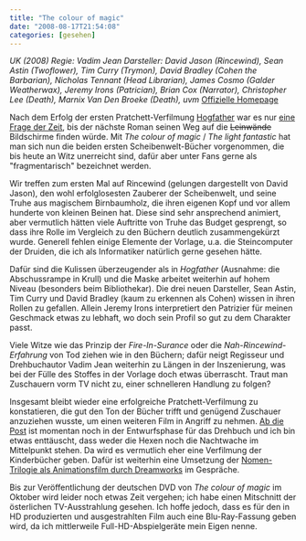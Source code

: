 ```yaml
---
title: "The colour of magic"
date: "2008-08-17T21:54:08"
categories: [gesehen]
---
```


*UK (2008)
Regie: Vadim Jean
Darsteller: David Jason (Rincewind), Sean Astin (Twoflower), Tim Curry (Trymon), David Bradley (Cohen the Barbarian), Nicholas Tennant (Head Librarian), James Cosmo (Galder Weatherwax), Jeremy Irons (Patrician), Brian Cox (Narrator), Christopher Lee (Death), Marnix Van Den Broeke (Death), uvm*
[Offizielle Homepage](http://www.sky.com/magic)

Nach dem Erfolg der ersten Pratchett-Verfilmung [Hogfather](/2007/07/13/terry-pratchetts-hogfather/) war es nur [eine Frage der Zeit](/2007/08/28/terry-pratchett-news/), bis der nächste Roman seinen Weg auf die ~~Leinwände~~ Bildschirme finden würde. Mit *The colour of magic* / *The light fantastic* hat man sich nun die beiden ersten Scheibenwelt-Bücher vorgenommen, die bis heute an Witz unerreicht sind, dafür aber unter Fans gerne als "fragmentarisch" bezeichnet werden.

Wir treffen zum ersten Mal auf Rincewind (gelungen dargestellt von David Jason), den wohl erfolglosesten Zauberer der Scheibenwelt, und seine Truhe aus magischem Birnbaumholz, die ihren eigenen Kopf und vor allem hunderte von kleinen Beinen hat. Diese sind sehr ansprechend animiert, aber vermutlich hätten viele Auftritte von Truhe das Budget gesprengt, so dass ihre Rolle im Vergleich zu den Büchern deutlich zusammengekürzt wurde. Generell fehlen einige Elemente der Vorlage, u.a. die Steincomputer der Druiden, die ich als Informatiker natürlich gerne gesehen hätte.

Dafür sind die Kulissen überzeugender als in *Hogfather* (Ausnahme: die Abschussrampe in Krull) und die Maske arbeitet weiterhin auf hohem Niveau (besonders beim Bibliothekar). Die drei neuen Darsteller, Sean Astin, Tim Curry und David Bradley (kaum zu erkennen als Cohen) wissen in ihren Rollen zu gefallen. Allein Jeremy Irons interpretiert den Patrizier für meinen Geschmack etwas zu lebhaft, wo doch sein Profil so gut zu dem Charakter passt.

Viele Witze wie das Prinzip der *Fire-In-Surance* oder die *Nah-Rincewind-Erfahrung* von Tod ziehen wie in den Büchern; dafür neigt Regisseur und Drehbuchautor Vadim Jean weiterhin zu Längen in der Inszenierung, was bei der Fülle des Stoffes in der Vorlage doch etwas überrascht. Traut man Zuschauern vorm TV nicht zu, einer schnelleren Handlung zu folgen?

Insgesamt bleibt wieder eine erfolgreiche Pratchett-Verfilmung zu konstatieren, die gut den Ton der Bücher trifft und genügend Zuschauer anzuziehen wusste, um einen weiteren Film in Angriff zu nehmen. [Ab die Post](/2005/09/04/ab-die-post/) ist momentan noch in der Entwurfsphase für das Drehbuch und ich bin etwas enttäuscht, dass weder die Hexen noch die Nachtwache im Mittelpunkt stehen. Da wird es vermutlich eher eine Verfilmung der Kinderbücher geben. Dafür ist weiterhin eine Umsetzung der [Nomen-Trilogie als Animationsfilm durch Dreamworks](http://www.ankh-morpork.de/index.php?seite=10&news=279) im Gespräche.

Bis zur Veröffentlichung der deutschen DVD von *The colour of magic* im Oktober wird leider noch etwas Zeit vergehen; ich habe einen Mitschnitt der österlichen TV-Ausstrahlung gesehen. Ich hoffe jedoch, dass es für den in HD produzierten und ausgestrahlten Film auch eine Blu-Ray-Fassung geben wird, da ich mittlerweile Full-HD-Abspielgeräte mein Eigen nenne.
